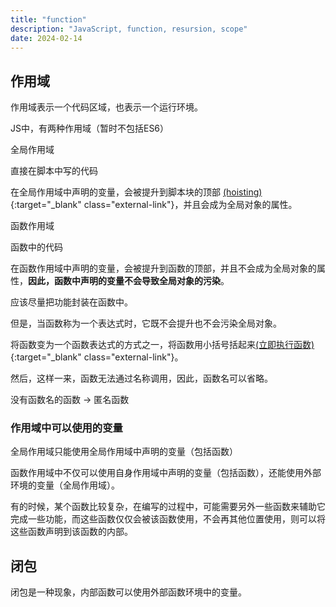 ```yaml
---
title: "function"
description: "JavaScript, function, resursion, scope"
date: 2024-02-14
---
```


## 作用域

作用域表示一个代码区域，也表示一个运行环境。

JS中，有两种作用域（暂时不包括ES6）

<p class="nd">全局作用域</P>

直接在脚本中写的代码

在全局作用域中声明的变量，会被提升到脚本块的顶部 [(hoisting)](https://developer.mozilla.org/zh-CN/docs/Glossary/Hoisting){:target="\_blank" class="external-link"}，并且会成为全局对象的属性。

<p class="nd">函数作用域</P>

函数中的代码

在函数作用域中声明的变量，会被提升到函数的顶部，并且不会成为全局对象的属性，**因此，函数中声明的变量不会导致全局对象的污染**。

应该尽量把功能封装在函数中。

但是，当函数称为一个表达式时，它既不会提升也不会污染全局对象。

将函数变为一个函数表达式的方式之一，将函数用小括号括起来[(立即执行函数)](https://developer.mozilla.org/zh-CN/docs/Glossary/IIFE){:target="\_blank" class="external-link"}。

然后，这样一来，函数无法通过名称调用，因此，函数名可以省略。

没有函数名的函数 -> 匿名函数

### 作用域中可以使用的变量

全局作用域只能使用全局作用域中声明的变量（包括函数）

函数作用域中不仅可以使用自身作用域中声明的变量（包括函数），还能使用外部环境的变量（全局作用域）。

有的时候，某个函数比较复杂，在编写的过程中，可能需要另外一些函数来辅助它完成一些功能，而这些函数仅仅会被该函数使用，不会再其他位置使用，则可以将这些函数声明到该函数的内部。

## 闭包

闭包是一种现象，内部函数可以使用外部函数环境中的变量。